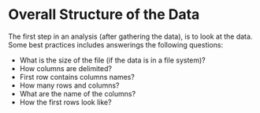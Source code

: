 # Overall Structure of the Data
The first step in an analysis (after gathering the data), is to look at the data. Some best practices includes answerings the following questions:
- What is the size of the file (if the data is in a file system)?
- How columns are delimited?
- First row contains columns names?
- How many rows and columns?
- What are the name of the columns?
- How the first rows look like?
